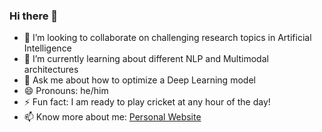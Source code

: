 ### Hi there 👋

<!--
**Abhishek0697/abhishek0697** is a ✨ _special_ ✨ repository because its `README.md` (this file) appears on your GitHub profile.

- 🔭 I’m currently working on ...
- 📫 How to reach me: ...
- 🤔 I’m looking for help with ...

Here are some ideas to get you started:
-->

- 👯 I’m looking to collaborate on challenging research topics in Artificial Intelligence
- 🌱 I’m currently learning about different NLP and Multimodal architectures
- 💬 Ask me about how to optimize a Deep Learning model
- 😄 Pronouns: he/him
- ⚡ Fun fact: I am ready to play cricket at any hour of the day!
- 📫 Know more about me: [Personal Website](https://github.com/Abhishek0697) 
